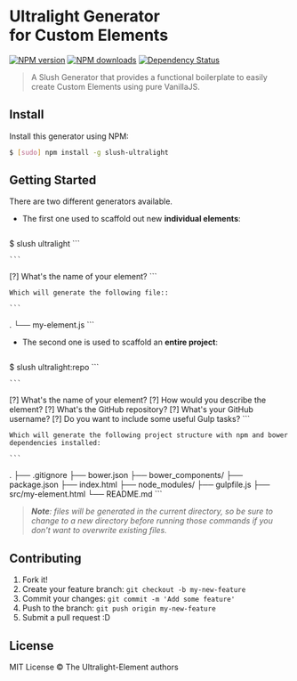 # Ultralight Generator<br> for Custom Elements<br>
[![NPM version](http://img.shields.io/npm/v/slush-ultralight.svg?style=flat)](http://npmjs.org/slush-ultralight)
[![NPM downloads](http://img.shields.io/npm/dm/slush-ultralight.svg?style=flat)](http://npmjs.org/slush-ultralight)
[![Dependency Status](http://img.shields.io/david/Ultralight-Elements/slush-ultralight.svg?style=flat)](https://david-dm.org/Ultralight-Elements/slush-ultralight)

> A Slush Generator that provides a functional boilerplate to easily create Custom Elements using pure VanillaJS.

## Install

Install this generator using NPM:

```sh
$ [sudo] npm install -g slush-ultralight
```

## Getting Started

There are two different generators available.

* The first one used to scaffold out new **individual elements**:

    ```sh
$ slush ultralight
    ```

    ```
[?] What's the name of your element?
    ```

    Which will generate the following file::

    ```
.
└── my-element.js
    ```

* The second one is used to scaffold an **entire project**:

    ```sh
$ slush ultralight:repo
    ```

    ```
[?] What's the name of your element?
[?] How would you describe the element?
[?] What's the GitHub repository?
[?] What's your GitHub username?
[?] Do you want to include some useful Gulp tasks?
    ```

    Which will generate the following project structure with npm and bower dependencies installed:

    ```
.
├── .gitignore
├── bower.json
├── bower_components/
├── package.json
├── index.html
├── node_modules/
├── gulpfile.js
├── src/my-element.html
└── README.md
    ```

> _**Note**: files will be generated in the current directory, so be sure to change to a new directory before running those commands if you don't want to overwrite existing files._

## Contributing

1. Fork it!
2. Create your feature branch: `git checkout -b my-new-feature`
3. Commit your changes: `git commit -m 'Add some feature'`
4. Push to the branch: `git push origin my-new-feature`
5. Submit a pull request :D

## License

MIT License © The Ultralight-Element authors
